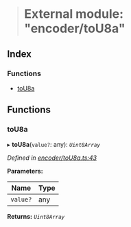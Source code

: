 > # External module: "encoder/toU8a"

## Index

### Functions

* [toU8a](_encoder_tou8a_.md#tou8a)

## Functions

###  toU8a

▸ **toU8a**(`value?`: any): *`Uint8Array`*

*Defined in [encoder/toU8a.ts:43](https://github.com/polkadot-js/common/blob/884c965/packages/util-rlp/src/encoder/toU8a.ts#L43)*

**Parameters:**

Name | Type |
------ | ------ |
`value?` | any |

**Returns:** *`Uint8Array`*
